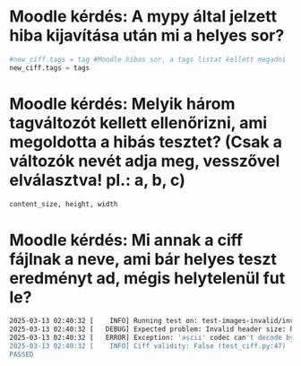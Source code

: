 # Moodle kérdés: A mypy által jelzett hiba kijavítása után mi a helyes sor?

```python
#new_ciff.tags = tag #Moodle hibas sor, a tags listat kellett megadni
new_ciff.tags = tags
```

# Moodle kérdés: Melyik három tagváltozót kellett ellenőrizni, ami megoldotta a hibás tesztet? (Csak a változók nevét adja meg, vesszővel elválasztva! pl.: a, b, c)

```python
content_size, height, width
```

# Moodle kérdés: Mi annak a ciff fájlnak a neve, ami bár helyes teszt eredményt ad, mégis helytelenül fut le?

``` bash
2025-03-13 02:40:32 [    INFO] Running test on: test-images-invalid/invalid3.ciff (test_ciff.py:44)
2025-03-13 02:40:32 [   DEBUG] Expected problem: Invalid header size: header size is 0 (test_ciff.py:45)
2025-03-13 02:40:32 [   ERROR] Exception: 'ascii' codec can't decode byte 0x80 in position 0: ordinal not in range(128) (ciff.py:316)
2025-03-13 02:40:32 [    INFO] Ciff validity: False (test_ciff.py:47)
PASSED                                                                         [ 75%]
```